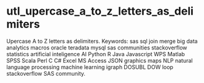 # utl_upercase_a_to_z_letters_as_delimiters
Upercase A to Z letters as delimiters. Keywords: sas sql join merge big data analytics macros oracle teradata mysql sas communities stackoverflow statistics artificial inteligence AI Python R Java Javascript WPS Matlab SPSS Scala Perl C C# Excel MS Access JSON graphics maps NLP natural language processing machine learning igraph DOSUBL DOW loop stackoverflow SAS community.
